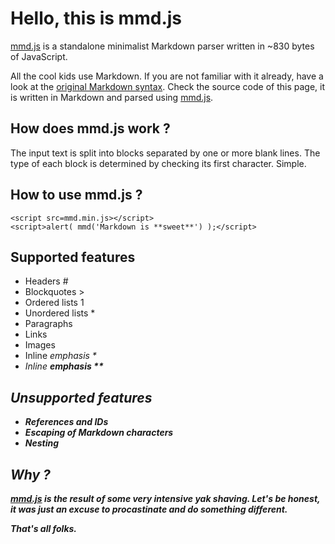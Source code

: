 # Hello, this is mmd.js

[mmd.js](mmd.js) is a standalone minimalist Markdown parser written in ~830 bytes of JavaScript.

All the cool kids use Markdown. If you are not familiar with it already, have a look at the [original Markdown syntax](http://daringfireball.net/projects/markdown/syntax). Check the source code of this page, it is written in Markdown and parsed using [mmd.js](mmd.js).

## How does **mmd.js** work ?

The input text is split into blocks separated by one or more blank lines. The type of each block is determined by checking its first character. Simple.

## How to use **mmd.js** ?

    <script src=mmd.min.js></script>
	<script>alert( mmd('Markdown is **sweet**') );</script>


## Supported features

* Headers # 
* Blockquotes >
* Ordered lists 1
* Unordered lists *
* Paragraphs
* Links []()
* Images![]()
* Inline <em> emphasis *
* Inline <strong> emphasis **

## Unsupported features

* References and IDs
* Escaping of Markdown characters
* Nesting

## Why ?

[mmd.js](mmd.js) is the result of some very intensive yak shaving. Let's be honest, it was just an excuse to procastinate and do something different.


That's all folks.
